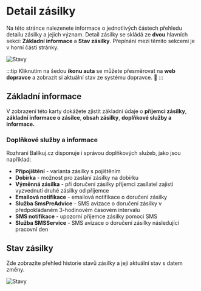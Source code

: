 ﻿---
sidebar_position: 1
---

# Detail zásilky

Na této stránce nalezenete informace o jednotlivých částech přehledu detailu zásilky a jejich význam. Detail zásilky se skládá ze **dvou** hlavních sekcí: **Základní informace** a **Stav zásilky**.
Přepínání mezi těmito sekcemi je v horní části stránky.


![Stavy](/img/package/overview/package-detail.png)

:::tip
Kliknutím na šedou **ikonu auta** se můžete přesměrovat na **web dopravce** a zobrazit si aktuální stav ze systému dopravce. :eyes:
:::
## Základní informace

V zobrazení této karty dokážete zjistit základní údaje o **příjemci zásilky**, **základní informace o zásilce**, **obsah zásilky**, **doplňkové služby a informace.**


### Doplňkové služby a informace
Rozhraní Balíkuj.cz disponuje i správou doplňkových služeb, jako jsou například: 

- **Připojištění** - varianta zásilky s pojištěním
- **Dobírka** - možnost pro zaslání zásilky na dobírku
- **Výměnná zásilka** - při doručení zásilky příjemci zasílatel zajistí vyzvednutí druhé zásilky od příjemce
- **Emailová notifikace** - emailová notifikace o doručení zásilky
- **Služba SmsPreAdvice** - SMS avizace o doručení zásilky v předpokládaném 3-hodinovém časovém intervalu
- **SMS notifikace** - upozorní příjemce zásilky pomocí SMS
- **Služba SMSService** - SMS avizace o doručení zásilky následující pracovní den



## Stav zásilky
Zde zobrazíte přehled historie stavů zásilky a její aktuální stav s datem změny.

![Stavy](/img/package/overview/state-history.png)


